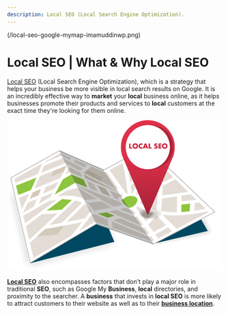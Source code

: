 ```yaml
---
description: Local SEO (Local Search Engine Optimization).
---
```

(/local-seo-google-mymap-imamuddinwp.png)
# Local SEO \| What & Why Local SEO

[Local SEO](https://imamuddinwp.gitbook.io/local-seo/) \(Local Search Engine Optimization\), which is a strategy that helps your business be more visible in local search results on Google. It is an incredibly effective way to **market** your **local** business online, as it helps businesses promote their products and services to **local** customers at the exact time they're looking for them online.  

![Local SEO](.gitbook/assets/local-seo-imam-uddin%20%281%29.png)

 [**Local SEO**](https://imamuddin.business.site/) also encompasses factors that don't play a major role in traditional **SEO**, such as Google My **Business**, **local** directories, and proximity to the searcher. A **business** that invests in **local SEO** is more likely to attract customers to their website as well as to their [**business location**](https://github.com/imamuddinwp).

